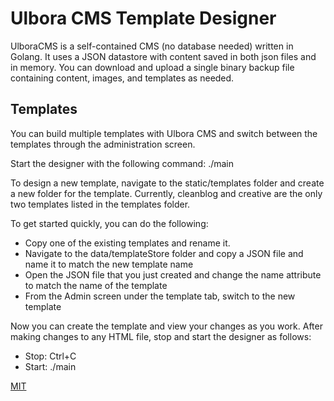 
# Ulbora CMS Template Designer
UlboraCMS is a self-contained CMS (no database needed) written in Golang. It uses a JSON datastore with content saved in both json files and in memory. You can download and upload a single binary backup file containing content, images, and templates as needed.


## Templates

You can build multiple templates with Ulbora CMS and switch between the templates through the administration screen. 

Start the designer with the following command:
./main

To design a new template, navigate to the static/templates folder and create a new folder for the template. Currently, cleanblog and creative are the only two templates listed in the templates folder. 

To get started quickly, you can do the following:

  * Copy one of the existing templates and rename it.
  * Navigate to the data/templateStore folder and copy a JSON file and name it to match the new template name
  * Open the JSON file that you just created and change the name attribute to match the name of the template
  * From the Admin screen under the template tab, switch to the new template


Now you can create the template and view your changes as you work.
After making changes to any HTML file, stop and start the designer as follows:
  * Stop: Ctrl+C
  * Start: ./main



[MIT](LICENSE)

